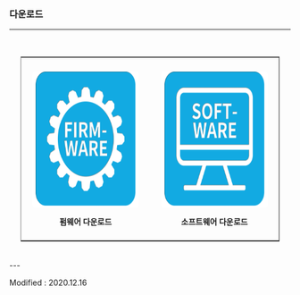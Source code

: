 ### 다운로드

---

<div align="center" style="padding:20px 20px 20px 20px">
    <table border=none>
        <tr>
            <td style="border-right:none; border-left:none; border-top:none; border-bottom:none; padding:10px 20px 10px 20px">
                <div align="center">
                    <p><button type="button" style="background:white; border:none; border-radius:0.5em;" onclick="window.open('http://dev.byrobot.co.kr/products/')"><img src="/assets/images/simple-icons/firmware_icon.png" alt="firmware download" height="240" width="240"></button></p>
                    <p><font face="맑은고딕"><b>펌웨어 다운로드</b></font></p>
                </div>
            </td>
            <td style="border-right:none; border-left:none; border-top:none; border-bottom:none; padding:10px 20px 10px 20px" >
                <div align="center">
                    <p><button type="button" style="background:white; border:none; border-radius:0.5em;" onclick="window.open('https://byrobot.co.kr/page/?pid=software')"><img src="/assets/images/simple-icons/software_icon.png" alt="software download" height="240" width="240"></button></p>
                    <p><font face="맑은고딕"><b>소프트웨어 다운로드</b></font></p>
                </div>
            </td>
        </tr>
    </table>
</div>
---

Modified : 2020.12.16